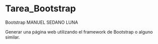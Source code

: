 # Tarea_Bootstrap
Bootstrap
MANUEL SEDANO LUNA

Generar una página web utilizando el framework de Bootstrap o alguno similar.
